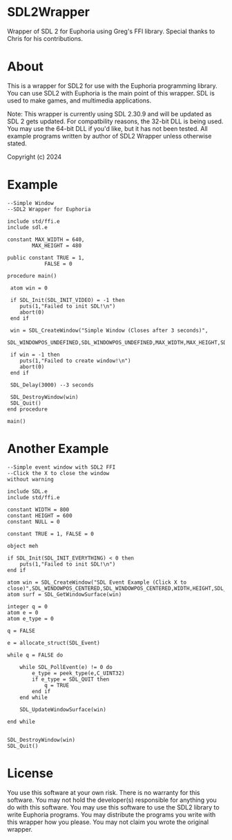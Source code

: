# SDL2Wrapper
Wrapper of SDL 2 for Euphoria using Greg's FFI library. Special thanks to Chris for his contributions.

# About
This is a wrapper for SDL2 for use with the Euphoria programming library. You can use SDL2 with Euphoria is the main point of this wrapper. SDL is used to make games, and multimedia applications. 

Note: This wrapper is currently using SDL 2.30.9 and will be updated as SDL 2 gets updated. For compatbility reasons, the 32-bit DLL is being used. You may use the 64-bit DLL if you'd like, but it has not been tested. All example programs written by author of SDL2 Wrapper unless otherwise stated. 

Copyright (c) 2024

# Example
```euphoria
--Simple Window
--SDL2 Wrapper for Euphoria

include std/ffi.e
include sdl.e

constant MAX_WIDTH = 640,
		MAX_HEIGHT = 480
		 
public constant TRUE = 1,
			FALSE = 0

procedure main()

 atom win = 0
 
 if SDL_Init(SDL_INIT_VIDEO) = -1 then
 	puts(1,"Failed to init SDL!\n")
 	abort(0)
 end if
 
 win = SDL_CreateWindow("Simple Window (Closes after 3 seconds)",
 SDL_WINDOWPOS_UNDEFINED,SDL_WINDOWPOS_UNDEFINED,MAX_WIDTH,MAX_HEIGHT,SDL_WINDOW_SHOWN)
 
 if win = -1 then
 	puts(1,"Failed to create window!\n")
 	abort(0)
 end if
 
 SDL_Delay(3000) --3 seconds
 
 SDL_DestroyWindow(win)
 SDL_Quit()
end procedure

main()
```

# Another Example
```euphoria
--Simple event window with SDL2 FFI
--Click the X to close the window
without warning

include SDL.e
include std/ffi.e

constant WIDTH = 800
constant HEIGHT = 600
constant NULL = 0

constant TRUE = 1, FALSE = 0

object meh

if SDL_Init(SDL_INIT_EVERYTHING) < 0 then
	puts(1,"Failed to init SDL!\n")
end if

atom win = SDL_CreateWindow("SDL Event Example (Click X to close)",SDL_WINDOWPOS_CENTERED,SDL_WINDOWPOS_CENTERED,WIDTH,HEIGHT,SDL_WINDOW_SHOWN)
atom surf = SDL_GetWindowSurface(win)

integer q = 0
atom e = 0
atom e_type = 0

q = FALSE

e = allocate_struct(SDL_Event)

while q = FALSE do

	while SDL_PollEvent(e) != 0 do
		e_type = peek_type(e,C_UINT32)
		if e_type = SDL_QUIT then
			q = TRUE
		end if
	end while
	
	SDL_UpdateWindowSurface(win)
	
end while


SDL_DestroyWindow(win)
SDL_Quit()
```

# License
You use this software at your own risk. There is no warranty for this software. You may not hold the developer(s) responsible for anything you do with
this software. You may use this software to use the SDL2 library to write Euphoria programs. You may distribute the programs you write with this wrapper
how you please. You may not claim you wrote the original wrapper. 
